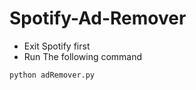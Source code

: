 # Spotify-Ad-Remover

* Exit Spotify first 
* Run The following command
```
python adRemover.py
```
